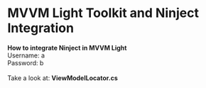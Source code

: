 # MVVM Light Toolkit and Ninject Integration

**How to integrate Ninject in MVVM Light**
<br>Username: a
<br>Password: b
<br><br>
Take a look at: **ViewModelLocator.cs**
